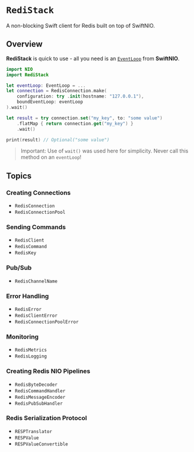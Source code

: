 # ``RediStack``

A non-blocking Swift client for Redis built on top of SwiftNIO.

## Overview

**RediStack** is quick to use - all you need is an [`EventLoop`](https://apple.github.io/swift-nio/docs/current/NIO/Protocols/EventLoop.html) from **SwiftNIO**.

```swift
import NIO
import RediStack

let eventLoop: EventLoop = ...
let connection = RedisConnection.make(
    configuration: try .init(hostname: "127.0.0.1"),
    boundEventLoop: eventLoop
).wait()

let result = try connection.set("my_key", to: "some value")
    .flatMap { return connection.get("my_key") }
    .wait()

print(result) // Optional("some value")
```

> Important: Use of `wait()` was used here for simplicity. Never call this method on an `eventLoop`!

## Topics

### Creating Connections

- ``RedisConnection``
- ``RedisConnectionPool``

### Sending Commands

- ``RedisClient``
- ``RedisCommand``
- ``RedisKey``

### Pub/Sub

- ``RedisChannelName``

### Error Handling

- ``RedisError``
- ``RedisClientError``
- ``RedisConnectionPoolError``

### Monitoring

- ``RedisMetrics``
- ``RedisLogging``

### Creating Redis NIO Pipelines

- ``RedisByteDecoder``
- ``RedisCommandHandler``
- ``RedisMessageEncoder``
- ``RedisPubSubHandler``

### Redis Serialization Protocol

- ``RESPTranslator``
- ``RESPValue``
- ``RESPValueConvertible``
